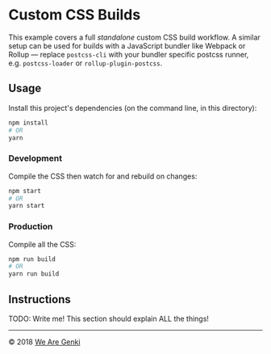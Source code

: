 # Custom CSS Builds

This example covers a full _standalone_ custom CSS build workflow. A similar setup can be used for builds with a JavaScript bundler like Webpack or Rollup — replace `postcss-cli` with your bundler specific postcss runner, e.g. `postcss-loader` or `rollup-plugin-postcss`.

## Usage

Install this project's dependencies (on the command line, in this directory):

```bash
npm install
# OR
yarn
```

### Development

Compile the CSS then watch for and rebuild on changes:

```bash
npm start
# OR
yarn start
```

### Production

Compile all the CSS:

```bash
npm run build
# OR
yarn run build
```

## Instructions

TODO: Write me! This section should explain ALL the things!

-----

© 2018 [We Are Genki](https://wearegenki.com)
